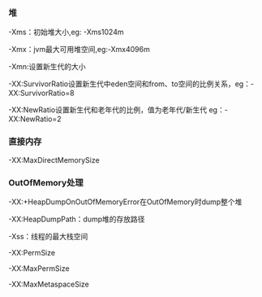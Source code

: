 ### 堆

-Xms：初始堆大小,eg: -Xms1024m

-Xmx：jvm最大可用堆空间,eg:-Xmx4096m

-Xmn:设置新生代的大小

-XX:SurvivorRatio设置新生代中eden空间和from、to空间的比例关系，eg：-XX:SurvivorRatio=8

-XX:NewRatio设置新生代和老年代的比例，值为老年代/新生代 eg：-XX:NewRatio=2

### 直接内存

-XX:MaxDirectMemorySize

### OutOfMemory处理

-XX:+HeapDumpOnOutOfMemoryError在OutOfMemory时dump整个堆

-XX:HeapDumpPath：dump堆的存放路径



-Xss：线程的最大栈空间

-XX:PermSize

-XX:MaxPermSize

-XX:MaxMetaspaceSize